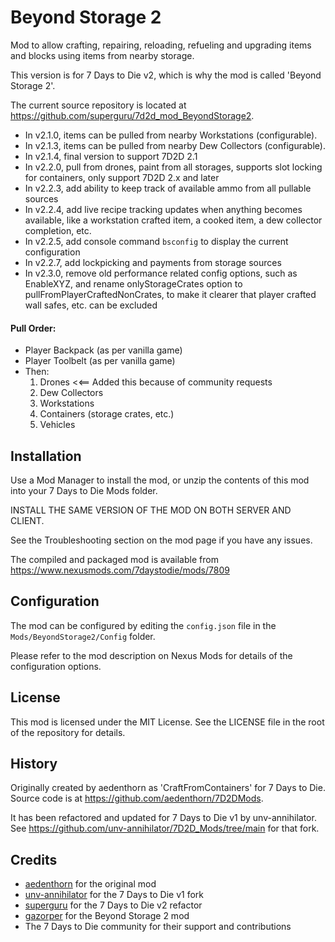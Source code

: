 # Beyond Storage 2

Mod to allow crafting, repairing, reloading, refueling and upgrading items and blocks using items from nearby storage.  

This version is for 7 Days to Die v2, which is why the mod is called 'Beyond Storage 2'.

The current source repository is located at https://github.com/superguru/7d2d_mod_BeyondStorage2.

* In v2.1.0, items can be pulled from nearby Workstations (configurable).
* In v2.1.3, items can be pulled from nearby Dew Collectors (configurable).
* In v2.1.4, final version to support 7D2D 2.1
* In v2.2.0, pull from drones, paint from all storages, supports slot locking for containers, only support 7D2D 2.x and later
* In v2.2.3, add ability to keep track of available ammo from all pullable sources
* In v2.2.4, add live recipe tracking updates when anything becomes available, like a workstation crafted item, a cooked item, a dew collector completion, etc.
* In v2.2.5, add console command `bsconfig` to display the current configuration
* In v2.2.7, add lockpicking and payments from storage sources
* In v2.3.0, remove old performance related config options, such as EnableXYZ, and rename onlyStorageCrates option to pullFromPlayerCraftedNonCrates, to make it clearer that player crafted wall safes, etc. can be excluded

#### Pull Order:
  - Player Backpack (as per vanilla game)
  - Player Toolbelt (as per vanilla game)
  - Then:
    1. Drones <<== Added this because of community requests
    2. Dew Collectors
    3. Workstations
    4. Containers (storage crates, etc.)
    5. Vehicles

## Installation

Use a Mod Manager to install the mod, or unzip the contents of this mod into your 7 Days to Die Mods folder.

INSTALL THE SAME VERSION OF THE MOD ON BOTH SERVER AND CLIENT.

See the Troubleshooting section on the mod page if you have any issues.

The compiled and packaged mod is available from https://www.nexusmods.com/7daystodie/mods/7809

## Configuration

The mod can be configured by editing the `config.json` file in the `Mods/BeyondStorage2/Config` folder.

Please refer to the mod description on Nexus Mods for details of the configuration options.

## License
This mod is licensed under the MIT License. See the LICENSE file in the root of the repository for details.

## History

Originally created by aedenthorn as 'CraftFromContainers' for 7 Days to Die. Source code is at https://github.com/aedenthorn/7D2DMods.

It has been refactored and updated for 7 Days to Die v1 by unv-annihilator. See https://github.com/unv-annihilator/7D2D_Mods/tree/main for that fork.


## Credits
- [aedenthorn](https://github.com/aedenthorn) for the original mod
- [unv-annihilator](https://github.com/unv-annihilator) for the 7 Days to Die v1 fork
- [superguru](https://github.com/superguru) for the 7 Days to Die v2 refactor
- [gazorper](https://next.nexusmods.com/profile/gazorper/mods) for the Beyond Storage 2 mod
- The 7 Days to Die community for their support and contributions



